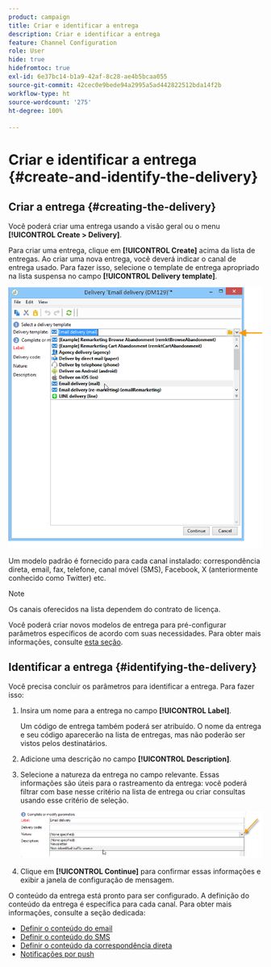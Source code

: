 ```yaml
---
product: campaign
title: Criar e identificar a entrega
description: Criar e identificar a entrega
feature: Channel Configuration
role: User
hide: true
hidefromtoc: true
exl-id: 6e37bc14-b1a9-42af-8c28-ae4b5bcaa055
source-git-commit: 42cec0e9bede94a2995a5ad442822512bda14f2b
workflow-type: ht
source-wordcount: '275'
ht-degree: 100%

---
```


# Criar e identificar a entrega {#create-and-identify-the-delivery}

## Criar a entrega {#creating-the-delivery}

Você poderá criar uma entrega usando a visão geral ou o menu **[!UICONTROL Create > Delivery]**.


Para criar uma entrega, clique em **[!UICONTROL Create]** acima da lista de entregas. Ao criar uma nova entrega, você deverá indicar o canal de entrega usado. Para fazer isso, selecione o template de entrega apropriado na lista suspensa no campo **[!UICONTROL Delivery template]**.

![](assets/s_ncs_user_wizard_email01_1.png)

Um modelo padrão é fornecido para cada canal instalado: correspondência direta, email, fax, telefone, canal móvel (SMS), Facebook, X (anteriormente conhecido como Twitter) etc.

>[!NOTE]
>
>Os canais oferecidos na lista dependem do contrato de licença.

Você poderá criar novos modelos de entrega para pré-configurar parâmetros específicos de acordo com suas necessidades. Para obter mais informações, consulte [esta seção](about-templates.md).

## Identificar a entrega {#identifying-the-delivery}

Você precisa concluir os parâmetros para identificar a entrega. Para fazer isso:

1. Insira um nome para a entrega no campo **[!UICONTROL Label]**.

   Um código de entrega também poderá ser atribuído. O nome da entrega e seu código aparecerão na lista de entregas, mas não poderão ser vistos pelos destinatários.

1. Adicione uma descrição no campo **[!UICONTROL Description]**.
1. Selecione a natureza da entrega no campo relevante. Essas informações são úteis para o rastreamento da entrega: você poderá filtrar com base nesse critério na lista de entrega ou criar consultas usando esse critério de seleção.

   ![](assets/s_ncs_user_email_del_nature.png)

1. Clique em **[!UICONTROL Continue]** para confirmar essas informações e exibir a janela de configuração de mensagem.

O conteúdo da entrega está pronto para ser configurado. A definição do conteúdo da entrega é específica para cada canal. Para obter mais informações, consulte a seção dedicada:

* [Definir o conteúdo do email](defining-the-email-content.md)
* [Definir o conteúdo do SMS](sms-create.md#defining-the-sms-content)
* [Definir o conteúdo da correspondência direta](defining-the-direct-mail-content.md)
* [Notificações por push](about-mobile-app-channel.md)
